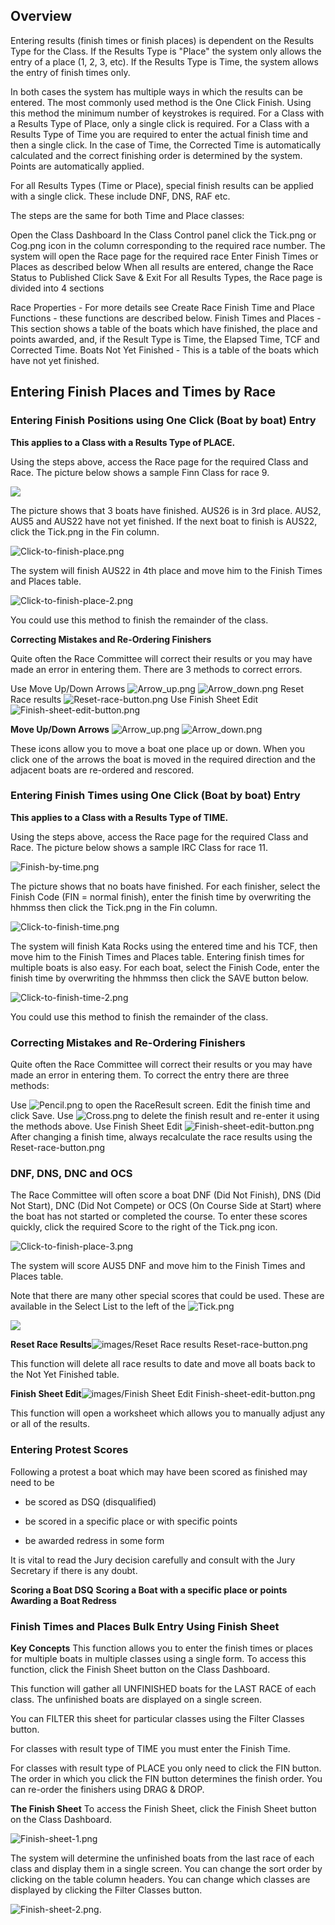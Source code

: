 ## Overview
Entering results (finish times or finish places) is dependent on the Results Type for the Class. If the Results Type is "Place" the system only allows the entry of a place (1, 2, 3, etc). If the Results Type is Time, the system allows the entry of finish times only.

In both cases the system has multiple ways in which the results can be entered. The most commonly used method is the One Click Finish. Using this method the minimum number of keystrokes is required. For a Class with a Results Type of Place, only a single click is required. For a Class with a Results Type of Time you are required to enter the actual finish time and then a single click. In the case of Time, the Corrected Time is automatically calculated and the correct finishing order is determined by the system. Points are automatically applied.

For all Results Types (Time or Place), special finish results can be applied with a single click. These include DNF, DNS, RAF etc.

The steps are the same for both Time and Place classes:

Open the Class Dashboard
In the Class Control panel click the Tick.png or Cog.png icon in the column corresponding to the required race number.
The system will open the Race page for the required race
Enter Finish Times or Places as described below
When all results are entered, change the Race Status to Published
Click Save & Exit
For all Results Types, the Race page is divided into 4 sections

Race Properties - For more details see Create Race
Finish Time and Place Functions - these functions are described below.
Finish Times and Places - This section shows a table of the boats which have finished, the place and points awarded, and, if the Result Type is Time, the Elapsed Time, TCF and Corrected Time.
Boats Not Yet Finished - This is a table of the boats which have not yet finished.

## Entering Finish Places and Times by Race
### Entering Finish Positions using One Click (Boat by boat) Entry

**This applies to a Class with a Results Type of PLACE.**

Using the steps above, access the Race page for the required Class and Race. The picture below shows a sample Finn Class for race 9.

![](images/Finish-by-place.png)

The picture shows that 3 boats have finished. AUS26 is in 3rd place. AUS2, AUS5 and AUS22 have not yet finished. If the next boat to finish is AUS22, click the Tick.png in the Fin column.

![Click-to-finish-place.png](images/Click-to-finish-place.png)

The system will finish AUS22 in 4th place and move him to the Finish Times and Places table.

![Click-to-finish-place-2.png](images/Click-to-finish-place-2.png)

You could use this method to finish the remainder of the class.

**Correcting Mistakes and Re-Ordering Finishers**

Quite often the Race Committee will correct their results or you may have made an error in entering them. There are 3 methods to correct errors.

Use Move Up/Down Arrows ![Arrow_up.png](images/Arrow_up.png) ![Arrow_down.png](images/Arrow_down.png)
Reset Race results ![Reset-race-button.png](images/Reset-race-button.png)
Use Finish Sheet Edit ![Finish-sheet-edit-button.png](images/Finish-sheet-edit-button.png)

**Move Up/Down Arrows** ![Arrow_up.png](images/Arrow_up.png) ![Arrow_down.png](images/arrow_down.png)

These icons allow you to move a boat one place up or down. When you click one of the arrows the boat is moved in the required direction and the adjacent boats are re-ordered and rescored.

### Entering Finish Times using One Click (Boat by boat) Entry

**This applies to a Class with a Results Type of TIME.**

Using the steps above, access the Race page for the required Class and Race. The picture below shows a sample IRC Class for race 11.

![Finish-by-time.png](images/Finish-by-time.png)

The picture shows that no boats have finished. For each finisher, select the Finish Code (FIN = normal finish), enter the finish time by overwriting the hhmmss then click the Tick.png in the Fin column.

![Click-to-finish-time.png](images/Click-to-finish-time.png)

The system will finish Kata Rocks using the entered time and his TCF, then move him to the Finish Times and Places table. Entering finish times for multiple boats is also easy. For each boat, select the Finish Code, enter the finish time by overwriting the hhmmss then click the SAVE button below.

![Click-to-finish-time-2.png](images/Click-to-finish-time-2.png)

You could use this method to finish the remainder of the class.

### Correcting Mistakes and Re-Ordering Finishers

Quite often the Race Committee will correct their results or you may have made an error in entering them. To correct the entry there are three methods:

Use ![Pencil.png](images/Pencil.png) to open the RaceResult screen. Edit the finish time and click Save.
Use ![Cross.png](images/Cross.png) to delete the finish result and re-enter it using the methods above.
Use Finish Sheet Edit ![Finish-sheet-edit-button.png](images/Finish-sheet-edit-button.png)
After changing a finish time, always recalculate the race results using the Reset-race-button.png

### DNF, DNS, DNC and OCS

The Race Committee will often score a boat DNF (Did Not Finish), DNS (Did Not Start), DNC (Did Not Compete) or OCS (On Course Side at Start) where the boat has not started or completed the course. To enter these scores quickly, click the required Score to the right of the Tick.png icon.

![Click-to-finish-place-3.png](images/Click-to-finish-place-3.png)

The system will score AUS5 DNF and move him to the Finish Times and Places table.

Note that there are many other special scores that could be used. These are available in the Select List to the left of the ![Tick.png](images/Tick.png)

![](images/Click-to-finish-place-4.png)



**Reset Race Results**![images/Reset Race results Reset-race-button.png](images/Reset-race-button.png)

This function will delete all race results to date and move all boats back to the Not Yet Finished table.

**Finish Sheet Edit**![images/Finish Sheet Edit Finish-sheet-edit-button.png](images/Finish-sheet-edit-button.png)

This function will open a worksheet which allows you to manually adjust any or all of the results.

### Entering Protest Scores

Following a protest a boat which may have been scored as finished may need to be

- be scored as DSQ (disqualified)

- be scored in a specific place or with specific points
- be awarded redress in some form

It is vital to read the Jury decision carefully and consult with the Jury Secretary if there is any doubt.

**Scoring a Boat DSQ**
**Scoring a Boat with a specific place or points**
**Awarding a Boat Redress**

### Finish Times and Places Bulk Entry Using Finish Sheet

**Key Concepts**
This function allows you to enter the finish times or places for multiple boats in multiple classes using a single form. To access this function, click the Finish Sheet button on the Class Dashboard.

This function will gather all UNFINISHED boats for the LAST RACE of each class. The unfinished boats are displayed on a single screen.

You can FILTER this sheet for particular classes using the Filter Classes button.

For classes with result type of TIME you must enter the Finish Time.

For classes with result type of PLACE you only need to click the FIN button. The order in which you click the FIN button determines the finish order. You can re-order the finishers using DRAG & DROP.

**The Finish Sheet**
To access the Finish Sheet, click the Finish Sheet button on the Class Dashboard. 

![Finish-sheet-1.png](images/Finish-sheet-1.png)

The system will determine the unfinished boats from the last race of each class and display them in a single screen. You can change the sort order by clicking on the table column headers. You can change which classes are displayed by clicking the Filter Classes button. 

![Finish-sheet-2.png.](images/Finish-sheet-2.png)